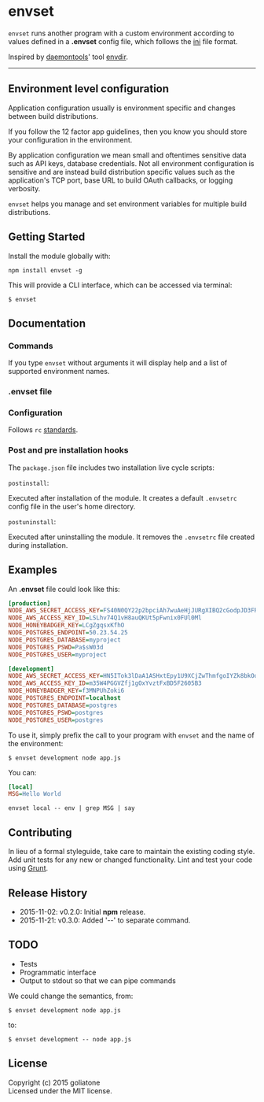 # envset

`envset` runs another program with a custom environment according to values defined in a **.envset** config file, which follows the [ini][ini] file format.

Inspired by [daemontools][dtools]' tool [envdir][envdir].

---

## Environment level configuration
Application configuration usually is environment specific and changes between build distributions.

If you follow the 12 factor app guidelines, then you know you should store your configuration in the environment.

By application configuration we mean small and oftentimes sensitive data such as API keys, database credentials. Not all environment configuration is sensitive and are instead build distribution specific values such as the application's TCP port, base URL to build OAuth callbacks, or logging verbosity.

`envset` helps you manage and set environment variables for multiple build distributions.

## Getting Started

Install the module globally with:

```
npm install envset -g
```
This will provide a CLI interface, which can be accessed via terminal:

```
$ envset
```

## Documentation

### Commands
If you type `envset` without arguments it will display help and a list of supported environment names.

### .envset file


### Configuration

Follows `rc` [standards][rcstand].


### Post and pre installation hooks
The `package.json` file includes two installation live cycle scripts:


`postinstall`:

Executed after installation of the module. It creates a default `.envsetrc` config file in the user's home directory.

`postuninstall`:

Executed after uninstalling the module. It removes the `.envsetrc` file created during installation.

## Examples

An **.envset** file could look like this:

```ini
[production]
NODE_AWS_SECRET_ACCESS_KEY=FS40N0QY22p2bpciAh7wuAeHjJURgXIBQ2cGodpJD3FRjw2EyYGjyXpi73Ld8zWO
NODE_AWS_ACCESS_KEY_ID=LSLhv74Q1vH8auQKUt5pFwnix0FUl0Ml
NODE_HONEYBADGER_KEY=LCgZgqsxKfhO
NODE_POSTGRES_ENDPOINT=50.23.54.25
NODE_POSTGRES_DATABASE=myproject
NODE_POSTGRES_PSWD=Pa$sW03d
NODE_POSTGRES_USER=myproject

[development]
NODE_AWS_SECRET_ACCESS_KEY=HN5ITok3lDaA1ASHxtEpy1U9XCjZwThmfgoIYZk8bkOqc5yk6sT7AWd3ooNeRFV9
NODE_AWS_ACCESS_KEY_ID=m35W4PGGVZfj1gOxYvztFxBD5F2605B3
NODE_HONEYBADGER_KEY=f3MNPUhZoki6
NODE_POSTGRES_ENDPOINT=localhost
NODE_POSTGRES_DATABASE=postgres
NODE_POSTGRES_PSWD=postgres
NODE_POSTGRES_USER=postgres
```


To use it, simply prefix the call to your program with `envset` and the name of the environment:

```
$ envset development node app.js
```

You can:

```ini
[local]
MSG=Hello World
```

```
envset local -- env | grep MSG | say
```

## Contributing
In lieu of a formal styleguide, take care to maintain the existing coding style. Add unit tests for any new or changed functionality. Lint and test your code using [Grunt](http://gruntjs.com/).

## Release History
* 2015-11-02: v0.2.0: Initial **npm** release.
* 2015-11-21: v0.3.0: Added '--' to separate command.


## TODO

* Tests
* Programmatic interface
* Output to stdout so that we can pipe commands

We could change the semantics, from:
```
$ envset development node app.js
```

to:
```
$ envset development -- node app.js
```

## License
Copyright (c) 2015 goliatone  
Licensed under the MIT license.


<!--
const whichPromise = require('which-promise');

//https://github.com/ioquatix/shell-environment/blob/master/lib/index.coffee
ChildProcess.spawn process.env.SHELL, ['-ilc', @command + ">&3"],
-->


[ini]: https://en.wikipedia.org/wiki/INI_file
[dtools]: http://cr.yp.to/daemontools.html
[envdir]: http://cr.yp.to/daemontools/envdir.html
[rcstand]: https://github.com/dominictarr/rc#standards
